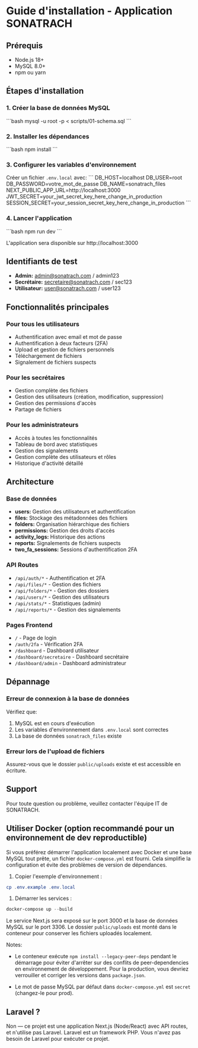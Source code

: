 # Guide d'installation - Application SONATRACH

## Prérequis
- Node.js 18+
- MySQL 8.0+
- npm ou yarn

## Étapes d'installation

### 1. Créer la base de données MySQL
\`\`\`bash
mysql -u root -p < scripts/01-schema.sql
\`\`\`

### 2. Installer les dépendances
\`\`\`bash
npm install
\`\`\`

### 3. Configurer les variables d'environnement
Créer un fichier `.env.local` avec:
\`\`\`
DB_HOST=localhost
DB_USER=root
DB_PASSWORD=votre_mot_de_passe
DB_NAME=sonatrach_files
NEXT_PUBLIC_APP_URL=http://localhost:3000
JWT_SECRET=your_jwt_secret_key_here_change_in_production
SESSION_SECRET=your_session_secret_key_here_change_in_production
\`\`\`

### 4. Lancer l'application
\`\`\`bash
npm run dev
\`\`\`

L'application sera disponible sur http://localhost:3000

## Identifiants de test
- **Admin:** admin@sonatrach.com / admin123
- **Secrétaire:** secretaire@sonatrach.com / sec123
- **Utilisateur:** user@sonatrach.com / user123

## Fonctionnalités principales

### Pour tous les utilisateurs
- Authentification avec email et mot de passe
- Authentification à deux facteurs (2FA)
- Upload et gestion de fichiers personnels
- Téléchargement de fichiers
- Signalement de fichiers suspects

### Pour les secrétaires
- Gestion complète des fichiers
- Gestion des utilisateurs (création, modification, suppression)
- Gestion des permissions d'accès
- Partage de fichiers

### Pour les administrateurs
- Accès à toutes les fonctionnalités
- Tableau de bord avec statistiques
- Gestion des signalements
- Gestion complète des utilisateurs et rôles
- Historique d'activité détaillé

## Architecture

### Base de données
- **users:** Gestion des utilisateurs et authentification
- **files:** Stockage des métadonnées des fichiers
- **folders:** Organisation hiérarchique des fichiers
- **permissions:** Gestion des droits d'accès
- **activity_logs:** Historique des actions
- **reports:** Signalements de fichiers suspects
- **two_fa_sessions:** Sessions d'authentification 2FA

### API Routes
- `/api/auth/*` - Authentification et 2FA
- `/api/files/*` - Gestion des fichiers
- `/api/folders/*` - Gestion des dossiers
- `/api/users/*` - Gestion des utilisateurs
- `/api/stats/*` - Statistiques (admin)
- `/api/reports/*` - Gestion des signalements

### Pages Frontend
- `/` - Page de login
- `/auth/2fa` - Vérification 2FA
- `/dashboard` - Dashboard utilisateur
- `/dashboard/secretaire` - Dashboard secrétaire
- `/dashboard/admin` - Dashboard administrateur

## Dépannage

### Erreur de connexion à la base de données
Vérifiez que:
1. MySQL est en cours d'exécution
2. Les variables d'environnement dans `.env.local` sont correctes
3. La base de données `sonatrach_files` existe

### Erreur lors de l'upload de fichiers
Assurez-vous que le dossier `public/uploads` existe et est accessible en écriture.

## Support
Pour toute question ou problème, veuillez contacter l'équipe IT de SONATRACH.

## Utiliser Docker (option recommandé pour un environnement de dev reproductible)

Si vous préférez démarrer l'application localement avec Docker et une base MySQL tout prête, un fichier `docker-compose.yml` est fourni. Cela simplifie la configuration et évite des problèmes de version de dépendances.

1. Copier l'exemple d'environnement :

```powershell
cp .env.example .env.local
```

1. Démarrer les services :

```powershell
docker-compose up --build
```

Le service Next.js sera exposé sur le port 3000 et la base de données MySQL sur le port 3306. Le dossier `public/uploads` est monté dans le conteneur pour conserver les fichiers uploadés localement.

Notes:

- Le conteneur exécute `npm install --legacy-peer-deps` pendant le démarrage pour éviter d'arrêter sur des conflits de peer-dependencies en environnement de développement. Pour la production, vous devriez verrouiller et corriger les versions dans `package.json`.

- Le mot de passe MySQL par défaut dans `docker-compose.yml` est `secret` (changez-le pour prod).

## Laravel ?

Non — ce projet est une application Next.js (Node/React) avec API routes, et n'utilise pas Laravel. Laravel est un framework PHP. Vous n'avez pas besoin de Laravel pour exécuter ce projet.
